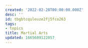```yaml
---
created: '2022-02-28T00:00:00.000Z'
desc: ''
id: tbgbtcquleuze2fj5fco263
tags:
- topics
title: Martial Arts
updated: 1665609122057
---
```

   
